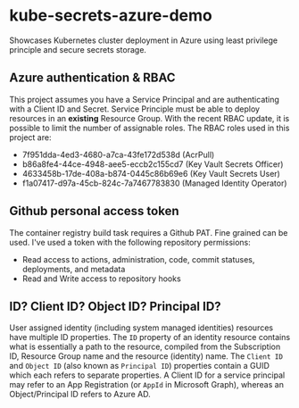 # kube-secrets-azure-demo
Showcases Kubernetes cluster deployment in Azure using least privilege principle and secure secrets storage.

## Azure authentication & RBAC
This project assumes you have a Service Principal and are authenticating with a Client ID and Secret. Service Principle must be able to deploy resources in an **existing** Resource Group. With the recent RBAC update, it is possible to limit the number of assignable roles. The RBAC roles used in this project are:

- 7f951dda-4ed3-4680-a7ca-43fe172d538d (AcrPull)
- b86a8fe4-44ce-4948-aee5-eccb2c155cd7 (Key Vault Secrets Officer)
- 4633458b-17de-408a-b874-0445c86b69e6 (Key Vault Secrets User)
- f1a07417-d97a-45cb-824c-7a7467783830 (Managed Identity Operator)

## Github personal access token
The container registry build task requires a Github PAT. Fine grained can be used. I've used a token with the following repository permissions:

- Read access to actions, administration, code, commit statuses, deployments, and metadata 
- Read and Write access to repository hooks

## ID? Client ID? Object ID? Principal ID?
User assigned identity (including system managed identities) resources have multiple ID properties. The `ID` property of an identity resource contains what is essentially a path to the resource, compiled from the Subscription ID, Resource Group name and the resource (identity) name. The `Client ID` and `Object ID` (also known as `Principal ID`) properties contain a GUID which each refers to separate properties. A Client ID for a service principal may refer to an App Registration (or `AppId` in Microsoft Graph), whereas an Object/Principal ID refers to Azure AD.